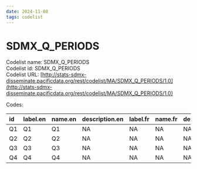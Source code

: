 ```yaml
---
date: 2024-11-08
tags: codelist
---
```


# SDMX_Q_PERIODS

Codelist name: SDMX_Q_PERIODS  
Codelist id: SDMX_Q_PERIODS  
Codelist URL: [http://stats-sdmx-disseminate.pacificdata.org/rest/codelist/MA/SDMX_Q_PERIODS/1.0](http://stats-sdmx-disseminate.pacificdata.org/rest/codelist/MA/SDMX_Q_PERIODS/1.0)  

Codes:  

|id |label.en |name.en |description.en |label.fr |name.fr |description.fr |
|:--|:--------|:-------|:--------------|:--------|:-------|:--------------|
|Q1 |Q1       |Q1      |NA             |NA       |NA      |NA             |
|Q2 |Q2       |Q2      |NA             |NA       |NA      |NA             |
|Q3 |Q3       |Q3      |NA             |NA       |NA      |NA             |
|Q4 |Q4       |Q4      |NA             |NA       |NA      |NA             |
